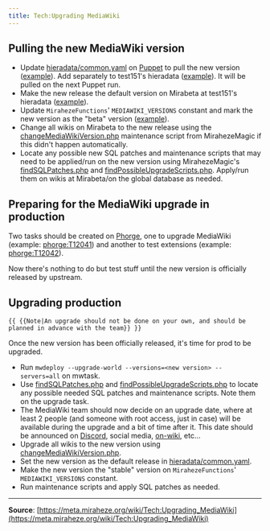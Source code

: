 ```yaml
---
title: Tech:Upgrading MediaWiki
---
```


## Pulling the new MediaWiki version

* Update [hieradata/common.yaml](https://meta.miraheze.org/wiki/github:miraheze/puppet/blob/master/hieradata/common.yaml) on [Puppet](/tech-docs/techpuppet) to pull the new version ([example](https://meta.miraheze.org/wiki/github:miraheze/puppet/blob/706206b92cb428ac4223f829b45289066d4e4b05/hieradata/common.yaml#L11C1-L12C22)). Add separately to test151's hieradata ([example](https://meta.miraheze.org/wiki/github:miraheze/puppet/commit/3034cf5fb05ac1bff0dbe216ee36d24d815ca945)). It will be pulled on the next Puppet run.
* Make the new release the default version on Mirabeta at test151's hieradata ([example](https://meta.miraheze.org/wiki/github:miraheze/puppet/commit/c5b3003c42b156b320db55356d6bc656ad097640)).
* Update `MirahezeFunctions`' `MEDIAWIKI_VERSIONS` constant and mark the new version as the "beta" version ([example](https://meta.miraheze.org/wiki/github:miraheze/mw-config/commit/498f935e7f9b679146f48ecdebd5b684f159899b)).
* Change all wikis on Mirabeta to the new release using the [changeMediaWikiVersion.php](https://meta.miraheze.org/wiki/github:miraheze/MirahezeMagic/blob/master/maintenance/changeMediaWikiVersion.php) maintenance script from MirahezeMagic if this didn't happen automatically.
* Locate any possible new SQL patches and maintenance scripts that may need to be applied/run on the new version using MirahezeMagic's [findSQLPatches.php](https://meta.miraheze.org/wiki/github:miraheze/MirahezeMagic/blob/master/maintenance/findSQLPatches.php) and [findPossibleUpgradeScripts.php](https://meta.miraheze.org/wiki/github:miraheze/MirahezeMagic/blob/master/maintenance/findPossibleUpgradeScripts.php). Apply/run them on wikis at Mirabeta/on the global database as needed.

## Preparing for the MediaWiki upgrade in production

Two tasks should be created on [Phorge](https://meta.miraheze.org/wiki/Phorge), one to upgrade MediaWiki (example: [phorge:T12041](https://meta.miraheze.org/wiki/phorge:T12041)) and another to test extensions (example: [phorge:T12042](https://meta.miraheze.org/wiki/phorge:T12042)).

Now there's nothing to do but test stuff until the new version is officially released by upstream.

## Upgrading production

 `{{ {{Note|An upgrade should not be done on your own, and should be planned in advance with the team}} }}`

Once the new version has been officially released, it's time for prod to be upgraded.

* Run `mwdeploy --upgrade-world --versions=<new version> --servers=all` on mwtask.
* Use [findSQLPatches.php](https://meta.miraheze.org/wiki/github:miraheze/MirahezeMagic/blob/master/maintenance/findSQLPatches.php) and [findPossibleUpgradeScripts.php](https://meta.miraheze.org/wiki/github:miraheze/MirahezeMagic/blob/master/maintenance/findPossibleUpgradeScripts.php) to locate any possible needed SQL patches and maintenance scripts. Note them on the upgrade task.
* The MediaWiki team should now decide on an upgrade date, where at least 2 people (and someone with root access, just in case) will be available during the upgrade and a bit of time after it. This date should be announced on [Discord](https://meta.miraheze.org/wiki/Discord), social media, [on-wiki](/tech-docs/technoticeboard), etc...
* Upgrade all wikis to the new version using [changeMediaWikiVersion.php](https://meta.miraheze.org/wiki/github:miraheze/MirahezeMagic/blob/master/maintenance/changeMediaWikiVersion.php).
* Set the new version as the default release in [hieradata/common.yaml](https://meta.miraheze.org/wiki/github:miraheze/puppet/blob/master/hieradata/common.yaml).
* Make the new version the "stable" version on `MirahezeFunctions`' `MEDIAWIKI_VERSIONS` constant.
* Run maintenance scripts and apply SQL patches as needed.

----
**Source**: [https://meta.miraheze.org/wiki/Tech:Upgrading_MediaWiki](https://meta.miraheze.org/wiki/Tech:Upgrading_MediaWiki)
